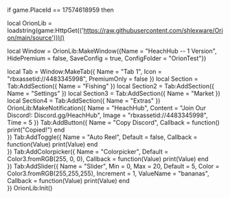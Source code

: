if game.PlaceId == 17574618959 then

local OrionLib = loadstring(game:HttpGet(('https://raw.githubusercontent.com/shlexware/Orion/main/source')))()

local Window = OrionLib:MakeWindow({Name = "HeachHub -- 1 Version", HidePremium = false, SaveConfig = true, ConfigFolder = "OrionTest"})


local Tab = Window:MakeTab({
	Name = "Tab 1",
	Icon = "rbxassetid://4483345998",
	PremiumOnly = false
})
local Section = Tab:AddSection({
	Name = "Fishing"
})
local Section2 = Tab:AddSection({
	Name = "Settings"
})
local Section3 = Tab:AddSection({
	Name = "Market
})
local Section4 = Tab:AddSection({
	Name = "Extras"
})
OrionLib:MakeNotification({
	Name = "HeachHub",
	Content = "Join Our Discord!: Discord.gg/HeachHub",
	Image = "rbxassetid://4483345998",
	Time = 5
})
Tab:AddButton({
	Name = "Copy Discord",
	Callback = function()
      		print("Copied!")
  	end    
})
Tab:AddToggle({
	Name = "Auto Reel",
	Default = false,
	Callback = function(Value)
		print(Value)
	end    
})
Tab:AddColorpicker({
	Name = "Colorpicker",
	Default = Color3.fromRGB(255, 0, 0),
	Callback = function(Value)
		print(Value)
	end	  
})
Tab:AddSlider({
	Name = "Slider",
	Min = 0,
	Max = 20,
	Default = 5,
	Color = Color3.fromRGB(255,255,255),
	Increment = 1,
	ValueName = "bananas",
	Callback = function(Value)
		print(Value)
	end    
})
OrionLib:Init()

